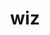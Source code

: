 ---
category: 3-letters
denotation: null
name: wiz
reference_link: https://www.etymonline.com/word/wiz
root_language: null
root_name: null
title: wiz
type: free
word_sums:
- respelling: wiz
  sum: 'Wiz + '
---